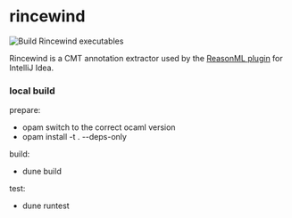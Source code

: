 # rincewind

![Build Rincewind executables](https://github.com/giraud/rincewind/workflows/Build%20Rincewind%20executables/badge.svg?branch=master)

Rincewind is a CMT annotation extractor used by the [ReasonML plugin](https://github.com/reasonml-editor/reasonml-idea-plugin) for IntelliJ Idea.

### local build

prepare:
- opam switch to the correct ocaml version
- opam install -t . --deps-only

build:
- dune build

test:
- dune runtest 
 
 